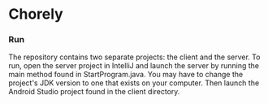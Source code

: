 
# Chorely

### Run

The repository contains two separate projects: the client and the server. To run, open the server project in IntelliJ and launch the server by running the main method found in StartProgram.java. You may have to change the project's JDK version to one that exists on your computer. Then launch the Android Studio project found in the client directory.
